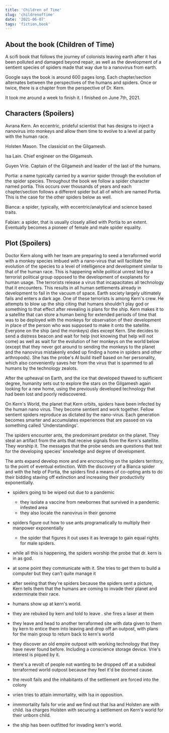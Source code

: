 ```yaml
---
title: 'Children of Time'
slug: 'childrenoftime'
date: '2021-06-07'
tags: 'fiction,book'
---
```


## About the book (Children of Time)

A scifi book that follows the journey of colonists leaving earth after it has been polluted and damaged beyond repair, as well as the development of a sentient species of spiders made that way due to a nanovirus from earth.

Google says the book is around 600 pages long.  Each chapter/section alternates between the perspectives of the humans and spiders.  Once or twice, there is a chapter from the perspective of Dr. Kern.

It took me around a week to finish it.  I finished on June 7th, 2021.

## Characters (Spoilers)

Avrana Kern.  An eccentric, prideful scientist that has designs to inject a nanovirus into monkeys and allow them time to evolve to a level at parity with the human race.  

Holsten Mason.  The classicist on the Gilgamesh.

Isa Lain.  Chief engineer on the Gilgamesh.

Guyen Vrie.  Captain of the Gilgamesh and leader of the last of the humans.

Portia: a name typically carried by a warrior spider through the evolution of the spider species.  Throughout the book we follow a spider character named portia.  This occurs over thousands of years and each chapter/section follows a different spider but all of which are named Portia.  This is the case for the other spiders below as well.  

Bianca: a spider, typically, with eccentric/analytical and science based traits.

Fabian: a spider, that is usually closely allied with Portia to an extent.  Eventually becomes a pioneer of female and male spider equality.

## Plot (Spoilers)

Doctor Kern along with her team are preparing to seed a terraformed world with a monkey species imbued with a nano-virus that will facilitate the evolution of the species to a level of intelligence and development similar to that of the human race.  This is happening while political unrest led by a terrorist political group opposed to the development of exoplanets for human usage.  The terrorists release a virus that incapacitates all technology that it encounters.  This results in all human settlements already in development to fail in the vacuum of space.  Earth society largely ultimately fails and enters a dark age.  One of these terrorists is among Kern's crew.  He attempts to blow up the ship citing that humans shouldn't play god or something to that effect after revealing is plans for the ship.  Kern makes it to a satellite that can store a human being for extended periods of time that was to be deployed with the monkeys for observation of their development in place of the person who was supposed to make it onto the satellite.  Everyone on the ship (and the monkeys) dies except Kern.  She decides to send a distress beacon and wait for help (not knowing that help will not come) as well as wait for the evolution of her monkeys on the world below (except that they never got around to sending the monkeys to the planet and the nanovirus mistakenly ended up finding a home in spiders and other arthropods).  She has the probe's AI build itself based on her personality, which also conveniently saves her from the virus that is spammed to all humans by the technology zealots.

After the upheaval on Earth, and the ice that developed thawed to sufficient degree, humanity sets out to explore the stars on the Gilgamesh again looking for a new home, using the previously developed technology that had been lost and poorly rediscovered.

On Kern's World, the planet that Kern orbits, spiders have been infected by the human nano virus.  They become sentient and work together.  Fellow sentient spiders reproduce as dictated by the nano-virus.  Each generation becomes smarter and accumulates experiences that are passed on via something called 'Understandings'.

The spiders encounter ants, the predominant predator on the planet. They steal an artifact from the ants that receive signals from the Kern's satellite.  They worship it.  The messages that the probe sends are questions that test for the developing species' knowledge and degree of development.

The ants expand develop more and are encrouching on the spiders territory, to the point of eventual extinction.  With the discovery of a Bianca spider and with the help of Portia, the spiders find a means of co-opting ants to do their bidding staving off extinction and increasing their productivity exponentially.



- spiders going to be wiped out due to a pandemic
    - they isolate a vaccine from newbornes that survived in a pandemic infested area
    - they also locate the nanovirus in their genome
- spiders figure out how to use ants programatically to multiply their manpower exponentially
    - the spider that figures it out uses it as leverage to gain equal rights for male spiders.
- while all this is happening, the spiders worship the probe that dr. kern is in as god. 
- at some point they communicate with it.  She tries to get them to build a computer but they can't quite manage it 
- after seeing that they're spiders because the spiders sent a picture, Kern tells them that the humans are coming to invade their planet and exterminate their race.


- humans show up at kern's world. 
- they are rebuked by kern and told to leave .  she fires a laser at them
- they leave and head to another terraformed site with data given to them by kern to entice them into leaving and drop off an outpost, with plans for the main group to return back to kern's world
- they discover an old empire outpost with working technology that they have never found before.  Including a conscience storage device.  Vrie's interest is piqued by it.

- there's a revolt of people not wanting to be dropped off at a subideal terraformed world outpost because they feel it'd be doomed cause.
- the revolt fails and the inhabitants of the settlement are forced into the colony
- vrien tries to attain immortality, with Isa in opposition.
- immmortality fails for vrie and we find out that Isa and Holsten are with child.  Isa charges Holsten with securing a settlement on Kern's world for their unborn child.
- the ship has been outfitted for invading kern's world.